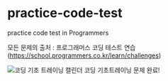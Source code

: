 # practice-code-test

practice code test in Programmers

모든 문제의 출처 : 프로그래머스 코딩 테스트 연습 (https://school.programmers.co.kr/learn/challenges)


![코딩 기초 트레이닝 캘린더](https://github.com/rohamvo/practice-code-test/assets/117894782/977e0a82-f137-4816-bbec-df330297d6a9)
코딩 기초트레이닝 문제 완료!
